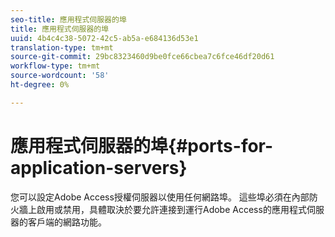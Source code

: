 ```yaml
---
seo-title: 應用程式伺服器的埠
title: 應用程式伺服器的埠
uuid: 4b4c4c38-5072-42c5-ab5a-e684136d53e1
translation-type: tm+mt
source-git-commit: 29bc8323460d9be0fce66cbea7c6fce46df20d61
workflow-type: tm+mt
source-wordcount: '58'
ht-degree: 0%

---
```



# 應用程式伺服器的埠{#ports-for-application-servers}

您可以設定Adobe Access授權伺服器以使用任何網路埠。 這些埠必須在內部防火牆上啟用或禁用，具體取決於要允許連接到運行Adobe Access的應用程式伺服器的客戶端的網路功能。
